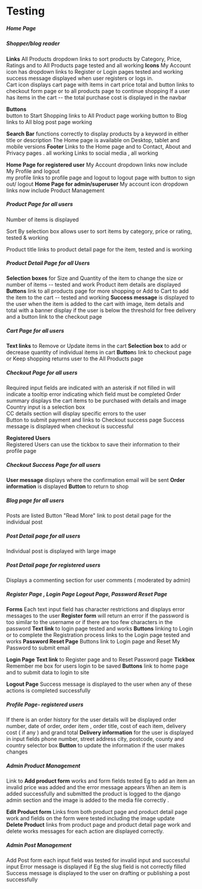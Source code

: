 # Testing 

##### Home Page 

##### **Shopper/blog reader**

**Links** 
All Products  dropdown links to sort products by Category, Price, Ratings and to All Products page   tested and all working 
**Icons** 
My Account icon has  dropdown links  to Register or  Login pages   tested and working
success message displayed when user registers or logs in.  
Cart icon   displays cart page with items in cart price total and button links to checkout form page or to all products page to continue shopping 
If a user has items in the cart -- the total purchase cost is displayed in the navbar 

**Buttons**  
button to Start Shopping links to All Product page  working 
button to Blog links to All blog post page working 

**Search Bar** functions correctly to display products by a keyword in either title or description 
The Home page is available on Desktop, tablet and mobile versions 
**Footer** 
Links to the Home page and to Contact, About and Privacy pages . all working 
Links to social media , all working 

   **Home Page  for registered user** 
         My Account dropdown links now include My Profile and logout   
          my profile links to profile page and logout to logout page with button to sign out/ logout 
**Home Page for admin/superuser** 
         My account icon dropdown links now include Product Management 

##### Product Page for all users

Number of items is displayed 

Sort By selection box allows user to sort items by category, price or rating, tested &  working 

Product title links to product detail page for the item, tested and  is working 

##### **Product Detail Page for all Users** 

**Selection boxes** for Size and Quantity of the item to change the size or number of items -- tested and work
Product item details are displayed  
**Buttons** link to all products page for more shopping or Add to Cart to add the item to the cart   -- tested and working 
**Success message**  is displayed to the user when the item is added to the cart with image, item details and total with a banner display if the user is below the threshold for free delivery and a button link to the checkout page 

##### Cart Page for all users

**Text links** to Remove or Update items in the cart 
**Selection box** to add or decrease quantity of individual items  in cart
**Button**s  link to checkout page or Keep shopping returns user to the All Products page 

##### Checkout Page for all users 

Required input fields are indicated with an asterisk  if not filled in will indicate a tooltip error indicating which field must be completed
Order summary displays the cart items to be purchased with details and image 
Country input is a selection box  
CC details section will display specific errors to the user  
Button to submit payment and links to Checkout success page 
Success message is displayed when checkout is successful 

**Registered Users**  
Registered Users can use the tickbox to save their information to their profile page 



##### Checkout Success Page for all users

**User message** displays where the confirmation email will be sent 
**Order information** is displayed 
**Button** to return to shop   

##### Blog page for all users

Posts are listed 
Button "Read More" link to post detail page for the individual post  

##### Post Detail page for all users

Individual post is displayed with large image 

##### Post Detail page for registered users 

Displays a commenting section for user comments ( moderated by admin) 



##### **Register Page , Login Page  Logout Page, Password Reset Page** 

**Forms**
Each text input field has character restrictions and displays error messages to the user
**Register form** will return an error if the password is too similar to the username or if there are too few characters in the password 
**Text link** to login page  tested and works 
**Buttons**  linking to Login or to complete the Registration process links to the Login page  tested and works 
**Password Reset Page** 
Buttons  link to Login page and Reset My Password to  submit email 

**Login Page**
**Text link** to Register page and to Reset Password page 
**Tickbox** Remember me box for users login to be saved 
**Buttons**   link to home page and to submit data to login to site  

**Logout Page** 
Success message is displayed to the user when any of these actions is completed successfully 

##### Profile Page- registered users

If there is an order history for the user  details will be displayed  order number, date of order, order item , order title, cost of each item, delivery cost ( if any ) and grand total
**Delivery information** for the user is displayed in input fields  phone number, street address city, postcode, county and country selector box 
**Button** to update the information if the user makes changes  

##### Admin Product Management 

Link to **Add product form** works and form fields tested Eg  to add an item an invalid price was added and the error message appears 
When an item is added successfully and submitted the product is logged to the django admin section and the image is added to the media file correctly .  


**Edit Product form** Links from both product page and product detail page work and fields on the form were tested including the image update  
**Delete Product**  links from product page and product detail page work and delete works 
messages for each action are displayed correctly. 

#####  Admin Post Management 

Add Post form   each input field was tested for invalid input and successful input 
Error message is displayed if Eg the slug field is not correctly filled 
Success message is displayed to the user on drafting or publishing a post successfully

